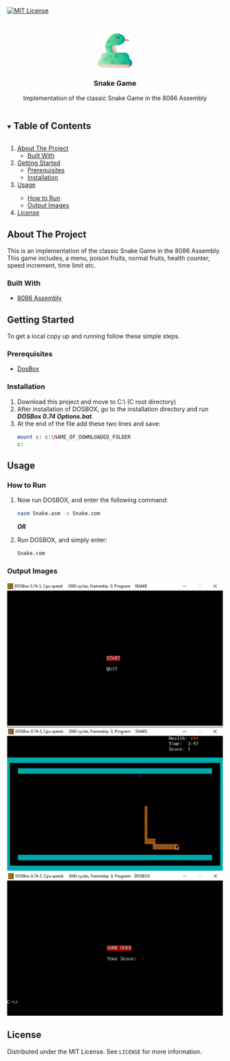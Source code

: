 [![MIT License][license-shield]][license-url]

<!-- PROJECT LOGO -->
<br />
<p align="center">
  <a href="https://github.com/github_username/repo_name">
    <img src="images/logo.png" alt="Logo" width="80" height="80">
  </a>

  <h3 align="center">Snake Game</h3>

  <p align="center">
  Implementation of the classic Snake Game in the 8086 Assembly
</p>



<!-- TABLE OF CONTENTS -->
<details open="open">
  <summary><h2 style="display: inline-block">Table of Contents</h2></summary>
  <ol>
    <li>
      <a href="#about-the-project">About The Project</a>
      <ul>
        <li><a href="#built-with">Built With</a></li>
      </ul>
    </li>
    <li>
      <a href="#getting-started">Getting Started</a>
      <ul>
        <li><a href="#prerequisites">Prerequisites</a></li>
        <li><a href="#installation">Installation</a></li>
      </ul>
    </li>
    <li><a href="#usage">Usage</a></li>
    <ul>
        <li><a href="#how-to-run">How to Run</a></li>
        <li><a href="#output-images">Output Images</a></li>
      </ul>
    <li><a href="#license">License</a></li>
  </ol>
</details>

<!-- ABOUT THE PROJECT -->
## About The Project

This is an implementation of the classic Snake Game in the 8086 Assembly. This game includes, a menu, poison fruits, normal fruits, health counter, speed increment, time limit etc.


### Built With

* [8086 Assembly](https://en.wikipedia.org/wiki/X86_assembly_language)



<!-- GETTING STARTED -->
## Getting Started

To get a local copy up and running follow these simple steps.

### Prerequisites

* [DosBox](https://www.dosbox.com/download.php?main=1)

### Installation

1. Download this project and move to C:\ (C root directory)
2. After installation of DOSBOX, go to the installation directory and run **_DOSBox 0.74 Options.bat_**.
3. At the end of the file add these two lines and save:
   ```sh
   mount c: c:\NAME_OF_DOWNLOADED_FOLDER 
   c:
   ```

<!-- USAGE EXAMPLES -->
## Usage

### How to Run
1. Now run DOSBOX, and enter the following command:
   ```sh
   nasm Snake.asm -o Snake.com
   ```
   
   ***OR***
   
2. Run DOSBOX, and simply enter:
   ```sh
   Snake.com
   ```

### Output Images
  <img src="images/main.png">
  <img src="images/game.gif">
  <img src="images/g_over.png">
  
  
<!-- LICENSE -->
## License

Distributed under the MIT License. See `LICENSE` for more information.


<!-- MARKDOWN LINKS & IMAGES -->
<!-- https://www.markdownguide.org/basic-syntax/#reference-style-links -->
[license-shield]: https://img.shields.io/github/license/saeenyoda/Inverted_Indexing?label=license&style=for-the-badge
[license-url]: https://github.com/saeenyoda/Inverted_Indexing/blob/master/LICENSE
